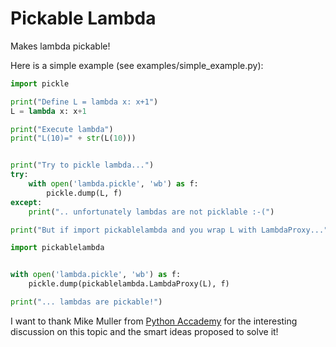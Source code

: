 Pickable Lambda
===============

Makes lambda pickable!

Here is a simple example (see examples/simple_example.py):

```python
import pickle

print("Define L = lambda x: x+1")
L = lambda x: x+1

print("Execute lambda")
print("L(10)=" + str(L(10)))


print("Try to pickle lambda...")
try:
    with open('lambda.pickle', 'wb') as f:
        pickle.dump(L, f)    
except:
    print(".. unfortunately lambdas are not picklable :-(")

print("But if import pickablelambda and you wrap L with LambdaProxy...")

import pickablelambda 


with open('lambda.pickle', 'wb') as f:
    pickle.dump(pickablelambda.LambdaProxy(L), f)

print("... lambdas are pickable!")
```

I want to thank Mike Muller from [Python Accademy](http://www.python-academy.com/) for the interesting discussion on this topic and the smart ideas proposed to solve it! 